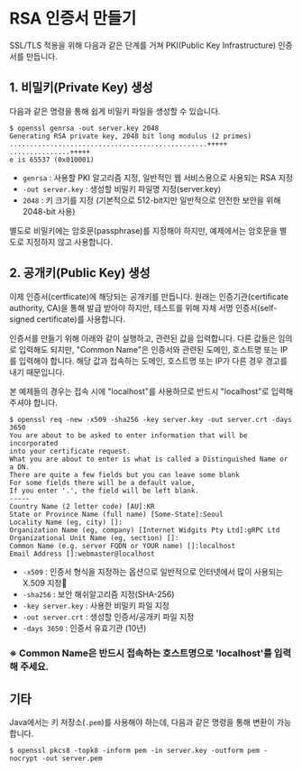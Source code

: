 # RSA 인증서 만들기

SSL/TLS 적용을 위해 다음과 같은 단계를 거쳐 PKI(Public Key Infrastructure) 인증서를 만듭니다. 

## 1. 비밀키(Private Key) 생성
다음과 같은 명령을 통해 쉽게 비밀키 파일을 생성할 수 있습니다.
```shell
$ openssl genrsa -out server.key 2048
Generating RSA private key, 2048 bit long modulus (2 primes)
.................................................+++++
...............+++++
e is 65537 (0x010001)
```
- `genrsa` : 사용할 PKI 알고리즘 지정, 일반적인 웹 서비스용으로 사용되는 RSA 지정
- `-out server.key` : 생성할 비밀키 파일명 지정(server.key)
- `2048` : 키 크기를 지정 (기본적으로 512-bit지만 일반적으로 안전한 보안을 위해 2048-bit 사용)

별도로 비밀키에는 암호문(passphrase)를 지정해야 하지만, 예제에서는 암호문을 별도로 지정하지 않고 사용합니다.

## 2. 공개키(Public Key) 생성
이제 인증서(certficate)에 해당되는 공개키를 만듭니다. 
원래는 인증기관(certificate authority, CA)을 통해 발급 받아야 하지만, 
테스트를 위해 자체 서명 인증서(self-signed certificate)를 사용합니다.

인증서를 만들기 위해 아래와 같이 실행하고, 관련된 값을 입력합니다. 
다른 값들은 임의로 입력해도 되지만, "Common Name"은 인증서와 관련된 도메인, 호스트명 또는 IP를 입력해야 합니다.
해당 값과 접속하는 도메인, 호스트명 또는 IP가 다른 경우 경고를 내기 때문입니다.

본 예제들의 경우는 접속 시에 "localhost"를 사용하므로 반드시 "localhost"로 입력해 주셔야 합니다.

```shell
$ openssl req -new -x509 -sha256 -key server.key -out server.crt -days 3650
You are about to be asked to enter information that will be incorporated
into your certificate request.
What you are about to enter is what is called a Distinguished Name or a DN.
There are quite a few fields but you can leave some blank
For some fields there will be a default value,
If you enter '.', the field will be left blank.
-----
Country Name (2 letter code) [AU]:KR
State or Province Name (full name) [Some-State]:Seoul
Locality Name (eg, city) []:
Organization Name (eg, company) [Internet Widgits Pty Ltd]:gRPC Ltd
Organizational Unit Name (eg, section) []:
Common Name (e.g. server FQDN or YOUR name) []:localhost
Email Address []:webmaster@localhost
```
- `-x509` : 인증서 형식을 지정하는 옵션으로 일반적으로 인터넷에서 많이 사용되는 X.509 지정
- `-sha256` : 보안 해쉬알고리즘 지정(SHA-256)
- `-key server.key` : 사용한 비밀키 파일 지정
- `-out server.crt` : 생성할 인증서/공개키 파일 지정
- `-days 3650` : 인증서 유효기관 (10년)

### ※ Common Name은 반드시 접속하는 호스트명으로 'localhost'를 입력해 주세요.

## 기타
Java에서는 키 저장소(`.pem`)를 사용해야 하는데, 다음과 같은 명령을 통해 변환이 가능합니다.

```shell
$ openssl pkcs8 -topk8 -inform pem -in server.key -outform pem -nocrypt -out server.pem
```
